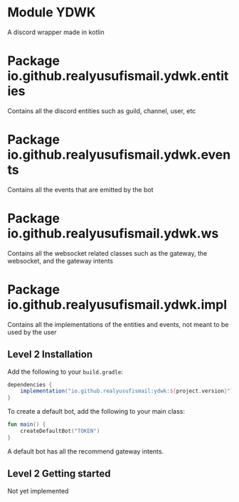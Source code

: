 # Module YDWK

A discord wrapper made in kotlin

# Package io.github.realyusufismail.ydwk.entities

Contains all the discord entities such as guild, channel, user, etc

# Package io.github.realyusufismail.ydwk.events

Contains all the events that are emitted by the bot

# Package io.github.realyusufismail.ydwk.ws

Contains all the websocket related classes such as the gateway, the websocket, and the gateway intents

# Package io.github.realyusufismail.ydwk.impl

Contains all the implementations of the entities and events, not meant to be used by the user

## Level 2 Installation

Add the following to your `build.gradle`:

```gradle
dependencies {
    implementation("io.github.realyusufismail:ydwk:${project.version}")
}
```

To create a default bot, add the following to your main class:

```kotlin
fun main() {
    createDefaultBot("TOKEN")
}
```

A default bot has all the recommend gateway intents.

## Level 2 Getting started
Not yet implemented
